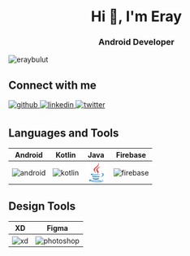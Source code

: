 <h1 align="center">Hi 👋, I'm Eray</h1>
<h3 align="center">Android Developer</h3>

<p align="left"> <img src="https://komarev.com/ghpvc/?username=eraybulut&label=Profile%20views&color=0e75b6&style=flat" alt="eraybulut" /> </p>

## Connect with me 
<a href="https://github.com/eraybulut" target="_blank">
<img src=https://img.shields.io/badge/github-%2324292e.svg?&style=for-the-badge&logo=github&logoColor=white alt=github style="margin-bottom: 5px;" />
</a>
<a href="https://linkedin.com/in/eraybulutlar" target="_blank">
<img src=https://img.shields.io/badge/linkedin-%231E77B5.svg?&style=for-the-badge&logo=linkedin&logoColor=white alt=linkedin style="margin-bottom: 5px;" />
</a>
<a href="https://twitter.com/eraybulutlar" target="_blank">
<img src=https://img.shields.io/badge/twitter-%2300acee.svg?&style=for-the-badge&logo=twitter&logoColor=white alt=twitter style="margin-bottom: 5px;" />
</a> 
</div>  

<h2 align="left">Languages and Tools </h2>

| Android | Kotlin | Java | Firebase 
| :-: | :-: | :-: | :-: | 
|<img align="center" src="https://developer.android.com/images/logos/android.svg" alt="android" width="40" height="40"/>|<img align="center" src="https://www.vectorlogo.zone/logos/kotlinlang/kotlinlang-icon.svg" alt="kotlin" width="40" height="40"/>|<img align="center" src="https://raw.githubusercontent.com/devicons/devicon/master/icons/java/java-original.svg" alt="java" width="40" height="40"/>|<img align="center" src="https://www.vectorlogo.zone/logos/firebase/firebase-icon.svg" alt="firebase" width="40" height="40https://raw.githubusercontent.com/devicons/devicon/master/icons/java/java-original.svg" alt="java" width="40" height="40"/>|<img align="center" src="https://www.vectorlogo.zone/logos/kotlinlang/kotlinlang-icon.svg" alt="kotlin" width="40" height="40"/>|<img align="center" src="https://raw.githubusercontent.com/devicons/devicon/master/icons/linux/linux-original.svg" alt="linux" width="40" height="40"/>|<img align="center" src="https://raw.githubusercontent.com/devicons/devicon/master/icons/python/python-original.svg" alt="python" width="40" height="40"/>|<img align="center" src="https://www.vectorlogo.zone/logos/unity3d/unity3d-icon.svg" alt="unity" width="40" height="40"/>|

<h2 align="left">Design Tools </h2>

| XD | Figma |
| :-: | :-: | 
|<img align="center" src="https://cdn.worldvectorlogo.com/logos/adobe-xd.svg" alt="xd" width="40" height="40"/>|<img align="center" src="https://cdn.worldvectorlogo.com/logos/figma-1.svg" alt="photoshop" width="40" height="40"/>|<img align="center" src="/>|
